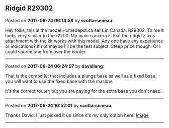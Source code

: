 ## Ridgid R29302
Posted on **2017-06-24 06:14:58** by **scottarseneau**:

Hey folks, this is the model Homedepot.ca sells in Canada. R29302. To me it looks very similar to the r2200. My main concern is that the ridgid z axis attachment with the kit works with this model. Any one have any experience or indications? If not maybe I'll be the test subject. Steep price though. Or I could source one from over the border.

---

Posted on **2017-06-24 06:24:07** by **davidlang**:

That is the combo kit that includes a plunge base as well as a fixed base, you will want to use the fixed base with the maslow.



it's the correct router, but you are paying for the extra base you don't need.

---

Posted on **2017-06-24 10:52:01** by **scottarseneau**:

Thanks David. I just picked it up since it's my only option here. [Image](/images/v4/x3/v4x3_image.jpg.jpg)

---

